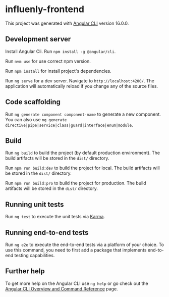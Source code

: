 # influenly-frontend

This project was generated with [Angular CLI](https://github.com/angular/angular-cli) version 16.0.0.

## Development server

Install Angular Cli. Run `npm install -g @angular/cli`.

Run `nvm use` for use correct npm version.

Run `npm install` for install project's dependencies.

Run `ng serve` for a dev server. Navigate to `http://localhost:4200/`. The application will automatically reload if you change any of the source files.

## Code scaffolding

Run `ng generate component component-name` to generate a new component. You can also use `ng generate directive|pipe|service|class|guard|interface|enum|module`.

## Build

Run `ng build` to build the project (by default production environment). The build artifacts will be stored in the `dist/` directory.

Run `npm run build:dev` to build the project for local. The build artifacts will be stored in the `dist/` directory.

Run `npm run build:pro` to build the project for production. The build artifacts will be stored in the `dist/` directory.

## Running unit tests

Run `ng test` to execute the unit tests via [Karma](https://karma-runner.github.io).

## Running end-to-end tests

Run `ng e2e` to execute the end-to-end tests via a platform of your choice. To use this command, you need to first add a package that implements end-to-end testing capabilities.

## Further help

To get more help on the Angular CLI use `ng help` or go check out the [Angular CLI Overview and Command Reference](https://angular.io/cli) page.
